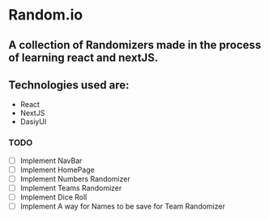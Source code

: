 # Random.io

## A collection of Randomizers made in the process of learning react and nextJS.
## Technologies used are:
- React
- NextJS
- DasiyUI

### TODO
- [ ] Implement NavBar
- [ ] Implement HomePage
- [ ] Implement Numbers Randomizer
- [ ] Implement Teams Randomizer
- [ ] Implement Dice Roll
- [ ] Implement A way for Names to be save for Team Randomizer
<!-- - [ ]  -->
